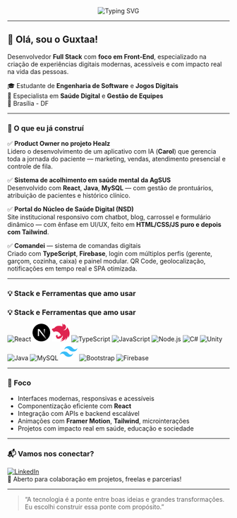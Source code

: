 <!-- Banner chamativo -->
<p align="center">
  <img src="https://readme-typing-svg.herokuapp.com?font=Fira+Code&size=24&pause=1000&color=36BCF7&center=true&vCenter=true&width=800&lines=Guxtaa+%7C+Desenvolvedor+Full-Stack+com+foco+em+Front-End+com+Impacto+Social;Especialista+em+Sa%C3%BAde+Digital+e+Inovador+por+Natureza;React%2C+Next.js%2C+Tailwind+%2B+Projetos+reais+em+produção" alt="Typing SVG" />
</p>

---

## 👋 Olá, sou o Guxtaa!  

Desenvolvedor **Full Stack** com **foco em Front-End**, especializado na criação de experiências digitais modernas, acessíveis e com impacto real na vida das pessoas.

🎓 Estudante de **Engenharia de Software** e **Jogos Digitais**  
🧠 Especialista em **Saúde Digital** e **Gestão de Equipes**  
📍 Brasília - DF

---

### 🧪 O que eu já construí

✅ **Product Owner no projeto Healz**  
Lidero o desenvolvimento de um aplicativo com IA (**Carol**) que gerencia toda a jornada do paciente — marketing, vendas, atendimento presencial e controle de fila.

✅ **Sistema de acolhimento em saúde mental da AgSUS**  
Desenvolvido com **React**, **Java**, **MySQL** — com gestão de prontuários, atribuição de pacientes e histórico clínico.

✅ **Portal do Núcleo de Saúde Digital (NSD)**  
Site institucional responsivo com chatbot, blog, carrossel e formulário dinâmico — com ênfase em UI/UX, feito em **HTML/CSS/JS puro e depois com Tailwind**.

✅ **Comandei** — sistema de comandas digitais  
Criado com **TypeScript**, **Firebase**, login com múltiplos perfis (gerente, garçom, cozinha, caixa) e painel modular. QR Code, geolocalização, notificações em tempo real e SPA otimizada.

---

### 💡 Stack e Ferramentas que amo usar

<h3>💡 Stack e Ferramentas que amo usar</h3>

<p align="left">
  <img src="https://cdn.jsdelivr.net/gh/devicons/devicon/icons/react/react-original.svg" width="40" title="React" />
  <img src="https://raw.githubusercontent.com/devicons/devicon/master/icons/nextjs/nextjs-original.svg" width="40" title="Next.js" />
  <img src="https://raw.githubusercontent.com/devicons/devicon/master/icons/nestjs/nestjs-plain.svg" width="40" title="NestJS" />
  <img src="https://cdn.jsdelivr.net/gh/devicons/devicon/icons/typescript/typescript-original.svg" width="40" title="TypeScript" />
  <img src="https://cdn.jsdelivr.net/gh/devicons/devicon/icons/javascript/javascript-original.svg" width="40" title="JavaScript" />
  <img src="https://cdn.jsdelivr.net/gh/devicons/devicon/icons/nodejs/nodejs-original.svg" width="40" title="Node.js" />
  <img src="https://cdn.jsdelivr.net/gh/devicons/devicon/icons/csharp/csharp-original.svg" width="40" title="C#" />
  <img src="https://cdn.jsdelivr.net/gh/devicons/devicon/icons/unity/unity-original.svg" width="40" title="Unity" />
  <img src="https://cdn.jsdelivr.net/gh/devicons/devicon/icons/java/java-original.svg" width="40" title="Java" />
  <img src="https://cdn.jsdelivr.net/gh/devicons/devicon/icons/mysql/mysql-original.svg" width="40" title="MySQL" />
  <img src="https://raw.githubusercontent.com/devicons/devicon/master/icons/tailwindcss/tailwindcss-plain.svg" width="40" title="Tailwind CSS" />
  <img src="https://cdn.jsdelivr.net/gh/devicons/devicon/icons/bootstrap/bootstrap-original.svg" width="40" title="Bootstrap" />
  <img src="https://cdn.jsdelivr.net/gh/devicons/devicon/icons/firebase/firebase-plain.svg" width="40" title="Firebase" />
</p>


---

### 🎯 Foco

- Interfaces modernas, responsivas e acessíveis  
- Componentização eficiente com **React**  
- Integração com APIs e backend escalável  
- Animações com **Framer Motion**, **Tailwind**, microinterações  
- Projetos com impacto real em saúde, educação e sociedade

---

### 📬 Vamos nos conectar?

[![LinkedIn](https://img.shields.io/badge/-LinkedIn-0077B5?style=flat-square&logo=linkedin&logoColor=white)](https://www.linkedin.com/in/gustavorodriguesoliveira/)  
💌 Aberto para colaboração em projetos, freelas e parcerias!

---

> “A tecnologia é a ponte entre boas ideias e grandes transformações. Eu escolhi construir essa ponte com propósito.”


